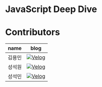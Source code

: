 # JavaScript Deep Dive

# Contributors

| name  | blog |
| :---: | :--: |
| 김용민  | <a href="https://velog.io/@zozm1013/series/자바스크립트"><img alt="Velog" src ="https://img.shields.io/badge/zozm1013-20C997?&style=for-the-badge&logo=velog&logoColor=white"/></a> |
| 성석원  | <a href="https://velog.io/@one_dev/series"><img alt="Velog" src ="https://img.shields.io/badge/one__dev-20C997?&style=for-the-badge&logo=velog&logoColor=white"/></a> |
| 성석민  | <a href="https://velog.io/@jkl1545/series/Deep-Dive"><img alt="Velog" src ="https://img.shields.io/badge/hooomin-20C997?&style=for-the-badge&logo=velog&logoColor=white"/></a>|
